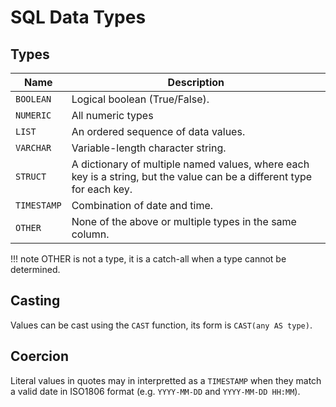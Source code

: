 # SQL Data Types

## Types

Name        | Description
----------- | ------------------------------------------
`BOOLEAN`   | Logical boolean (True/False).
`NUMERIC`   | All numeric types
`LIST`      | An ordered sequence of data values.
`VARCHAR`   | Variable-length character string.
`STRUCT`    | A dictionary of multiple named values, where each key is a string, but the value can be a different type for each key.
`TIMESTAMP` | Combination of date and time.
`OTHER`     | None of the above or multiple types in the same column. 

!!! note
    OTHER is not a type, it is a catch-all when a type cannot be determined.

## Casting

Values can be cast using the `CAST` function, its form is `CAST(any AS type)`.

## Coercion

Literal values in quotes may in interpretted as a `TIMESTAMP` when they match a valid date in ISO1806 format (e.g. `YYYY-MM-DD` and `YYYY-MM-DD HH:MM`).
